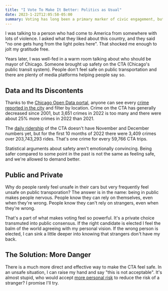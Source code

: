 ```yaml
---
title: "I Vote To Make It Better: Politics as Usual"
date: 2023-1-22T12:05:58-05:00
summary: Voting has long been a primary marker of civic engagement, but there are much more effective ways to create social security.
---
```


I was talking to a person who had come to America from somewhere with lots of violence. I asked what they liked about this country, and they said "no one gets hung from the light poles here". That shocked me enough to jolt my gratitude free. 

Years later, I was well-fed in a warm room talking about who should be mayor of Chicago. Someone brought up safety on the CTA (Chicago's public transit system). People don't feel safe on public transportation and there are plenty of media platforms helping people say so.

## Data and Its Discontents
Thanks to the [Chicago Open Data portal](https://data.cityofchicago.org/), anyone can see every [crime reported in the city](https://data.cityofchicago.org/Public-Safety/Crimes-2001-to-Present/ijzp-q8t2/data) and filter by location. Crime on the CTA has generally decreased since 2001, but 3,651 crimes in 2022 is too many and there were about 25% more crimes in 2022 than 2021. 

The [daily ridership](https://data.cityofchicago.org/Transportation/CTA-Ridership-Daily-Boarding-Totals/6iiy-9s97/data) of the CTA doesn't have November and December numbers yet, but for the first 10 months of 2022 there were 3,409 crimes over 203,743,293 rides. That's one crime for every 59,766 CTA trips.

Statistical arguments about safety aren't emotionally convincing. Being safer compared to some point in the past is not the same as feeling safe, and we're allowed to demand better.

## Public and Private
Why do people rarely feel unsafe in their cars but very frequently feel unsafe on public transporation? The answer is in the name: being in public makes people nervous. People know they can rely on themselves, even when they're wrong. People know they can't rely on strangers, even when they're wrong. 

That's a part of what makes voting feel so powerful. It's a private choice transmuted into public consensus. If the right candidate is elected I feel the balm of the world agreeing with my personal vision. If the wrong person is elected, I can sink a little deeper into knowing that strangers don't have my back.

## The Solution: More Danger
There is a much more direct and effective way to make the CTA feel safe. In an unsafe situation, I can raise my hand and say "this is not acceptable". It's almost stupid, who would accept [more personal risk](https://www.cdc.gov/coronavirus/2019-ncov/vaccines/safety/adverse-events.html) to reduce the risk of a stranger? I promise I'll try.
